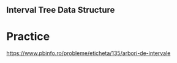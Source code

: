## Interval Tree Data Structure


# Practice

https://www.pbinfo.ro/probleme/eticheta/135/arbori-de-intervale
